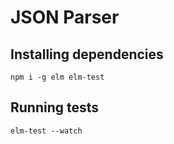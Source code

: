 # JSON Parser

## Installing dependencies

```
npm i -g elm elm-test
```

## Running tests

```
elm-test --watch
```
